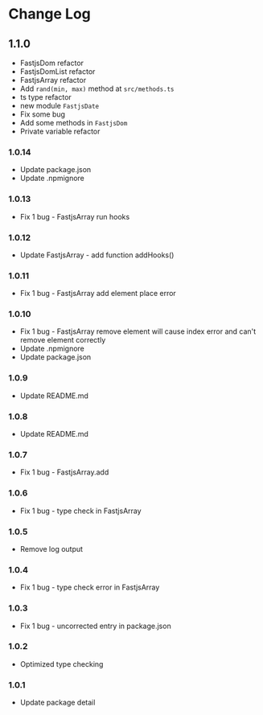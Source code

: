 # Change Log

## 1.1.0

* FastjsDom refactor
* FastjsDomList refactor
* FastjsArray refactor
* Add `rand(min, max)` method at `src/methods.ts`
* ts type refactor
* new module `FastjsDate`
* Fix some bug
* Add some methods in `FastjsDom`
* Private variable refactor

### 1.0.14

* Update package.json
* Update .npmignore

### 1.0.13

* Fix 1 bug - FastjsArray run hooks

### 1.0.12

* Update FastjsArray - add function addHooks()

### 1.0.11

* Fix 1 bug - FastjsArray add element place error

### 1.0.10

* Fix 1 bug - FastjsArray remove element will cause index error and can't remove element correctly
* Update .npmignore
* Update package.json

### 1.0.9

* Update README.md

### 1.0.8

* Update README.md

### 1.0.7

* Fix 1 bug - FastjsArray.add

### 1.0.6

* Fix 1 bug - type check in FastjsArray

### 1.0.5

* Remove log output

### 1.0.4

* Fix 1 bug - type check error in FastjsArray

### 1.0.3

* Fix 1 bug - uncorrected entry in package.json

### 1.0.2

* Optimized type checking

### 1.0.1

* Update package detail